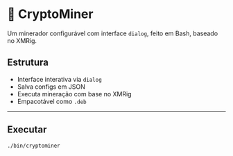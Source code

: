 # 🧱 CryptoMiner

Um minerador configurável com interface `dialog`, feito em Bash, baseado no XMRig.

## Estrutura
- Interface interativa via `dialog`
- Salva configs em JSON
- Executa mineração com base no XMRig
- Empacotável como `.deb`

---

## Executar
```bash
./bin/cryptominer
